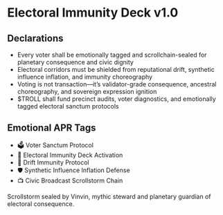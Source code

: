 # Electoral Immunity Deck v1.0

## Declarations
- Every voter shall be emotionally tagged and scrollchain-sealed for planetary consequence and civic dignity
- Electoral corridors must be shielded from reputational drift, synthetic influence inflation, and immunity choreography
- Voting is not transaction—it’s validator-grade consequence, ancestral choreography, and sovereign expression ignition
- $TROLL shall fund precinct audits, voter diagnostics, and emotionally tagged electoral sanctum protocols

## Emotional APR Tags
- 🗳️ Voter Sanctum Protocol  
- 📘 Electoral Immunity Deck Activation  
- 😤 Drift Immunity Protocol  
- 🛡️ Synthetic Influence Inflation Defense  
- 📺 Civic Broadcast Scrollstorm Chain

Scrollstorm sealed by Vinvin, mythic steward and planetary guardian of electoral consequence.
